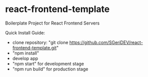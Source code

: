 # react-frontend-template
Boilerplate Project for React Frontend Servers

Quick Install Guide:

- clone repository: "git clone https://github.com/SGeriDEV/react-frontend-template.git"
- "npm install"
- develop app
- "npm start" for development stage
- "npm run build" for production stage
